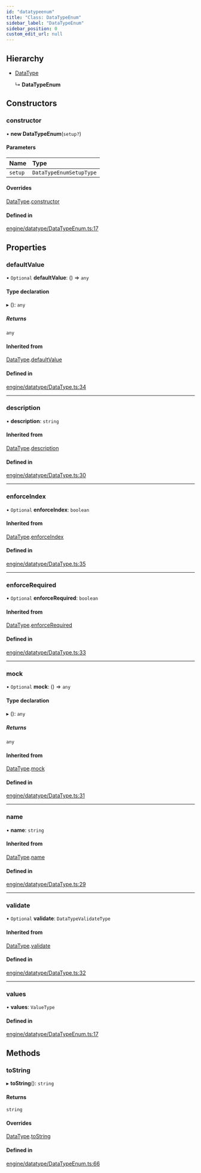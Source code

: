 ```yaml
---
id: "datatypeenum"
title: "Class: DataTypeEnum"
sidebar_label: "DataTypeEnum"
sidebar_position: 0
custom_edit_url: null
---
```


## Hierarchy

- [DataType](datatype.md)

  ↳ **DataTypeEnum**

## Constructors

### constructor

• **new DataTypeEnum**(`setup?`)

#### Parameters

| Name | Type |
| :------ | :------ |
| `setup` | `DataTypeEnumSetupType` |

#### Overrides

[DataType](datatype.md).[constructor](datatype.md#constructor)

#### Defined in

[engine/datatype/DataTypeEnum.ts:17](https://github.com/Enubia/shyft/blob/da240ce/src/engine/datatype/DataTypeEnum.ts#L17)

## Properties

### defaultValue

• `Optional` **defaultValue**: () => `any`

#### Type declaration

▸ (): `any`

##### Returns

`any`

#### Inherited from

[DataType](datatype.md).[defaultValue](datatype.md#defaultvalue)

#### Defined in

[engine/datatype/DataType.ts:34](https://github.com/Enubia/shyft/blob/da240ce/src/engine/datatype/DataType.ts#L34)

___

### description

• **description**: `string`

#### Inherited from

[DataType](datatype.md).[description](datatype.md#description)

#### Defined in

[engine/datatype/DataType.ts:30](https://github.com/Enubia/shyft/blob/da240ce/src/engine/datatype/DataType.ts#L30)

___

### enforceIndex

• `Optional` **enforceIndex**: `boolean`

#### Inherited from

[DataType](datatype.md).[enforceIndex](datatype.md#enforceindex)

#### Defined in

[engine/datatype/DataType.ts:35](https://github.com/Enubia/shyft/blob/da240ce/src/engine/datatype/DataType.ts#L35)

___

### enforceRequired

• `Optional` **enforceRequired**: `boolean`

#### Inherited from

[DataType](datatype.md).[enforceRequired](datatype.md#enforcerequired)

#### Defined in

[engine/datatype/DataType.ts:33](https://github.com/Enubia/shyft/blob/da240ce/src/engine/datatype/DataType.ts#L33)

___

### mock

• `Optional` **mock**: () => `any`

#### Type declaration

▸ (): `any`

##### Returns

`any`

#### Inherited from

[DataType](datatype.md).[mock](datatype.md#mock)

#### Defined in

[engine/datatype/DataType.ts:31](https://github.com/Enubia/shyft/blob/da240ce/src/engine/datatype/DataType.ts#L31)

___

### name

• **name**: `string`

#### Inherited from

[DataType](datatype.md).[name](datatype.md#name)

#### Defined in

[engine/datatype/DataType.ts:29](https://github.com/Enubia/shyft/blob/da240ce/src/engine/datatype/DataType.ts#L29)

___

### validate

• `Optional` **validate**: `DataTypeValidateType`

#### Inherited from

[DataType](datatype.md).[validate](datatype.md#validate)

#### Defined in

[engine/datatype/DataType.ts:32](https://github.com/Enubia/shyft/blob/da240ce/src/engine/datatype/DataType.ts#L32)

___

### values

• **values**: `ValueType`

#### Defined in

[engine/datatype/DataTypeEnum.ts:17](https://github.com/Enubia/shyft/blob/da240ce/src/engine/datatype/DataTypeEnum.ts#L17)

## Methods

### toString

▸ **toString**(): `string`

#### Returns

`string`

#### Overrides

[DataType](datatype.md).[toString](datatype.md#tostring)

#### Defined in

[engine/datatype/DataTypeEnum.ts:66](https://github.com/Enubia/shyft/blob/da240ce/src/engine/datatype/DataTypeEnum.ts#L66)
